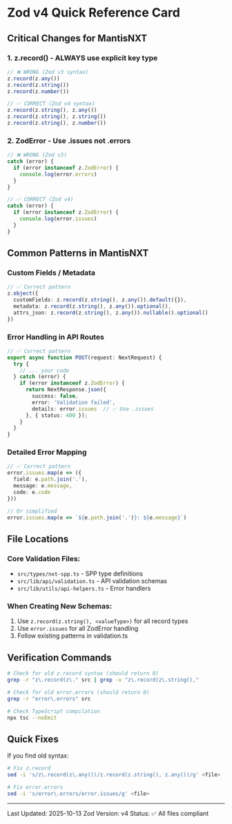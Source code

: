 # Zod v4 Quick Reference Card

## Critical Changes for MantisNXT

### 1. z.record() - ALWAYS use explicit key type

```typescript
// ❌ WRONG (Zod v3 syntax)
z.record(z.any())
z.record(z.string())
z.record(z.number())

// ✅ CORRECT (Zod v4 syntax)
z.record(z.string(), z.any())
z.record(z.string(), z.string())
z.record(z.string(), z.number())
```

### 2. ZodError - Use .issues not .errors

```typescript
// ❌ WRONG (Zod v3)
catch (error) {
  if (error instanceof z.ZodError) {
    console.log(error.errors)
  }
}

// ✅ CORRECT (Zod v4)
catch (error) {
  if (error instanceof z.ZodError) {
    console.log(error.issues)
  }
}
```

## Common Patterns in MantisNXT

### Custom Fields / Metadata
```typescript
// ✅ Correct pattern
z.object({
  customFields: z.record(z.string(), z.any()).default({}),
  metadata: z.record(z.string(), z.any()).optional(),
  attrs_json: z.record(z.string(), z.any()).nullable().optional()
})
```

### Error Handling in API Routes
```typescript
// ✅ Correct pattern
export async function POST(request: NextRequest) {
  try {
    // ... your code
  } catch (error) {
    if (error instanceof z.ZodError) {
      return NextResponse.json({
        success: false,
        error: 'Validation failed',
        details: error.issues  // ✅ Use .issues
      }, { status: 400 });
    }
  }
}
```

### Detailed Error Mapping
```typescript
// ✅ Correct pattern
error.issues.map(e => ({
  field: e.path.join('.'),
  message: e.message,
  code: e.code
}))

// Or simplified
error.issues.map(e => `${e.path.join('.')}: ${e.message}`)
```

## File Locations

### Core Validation Files:
- `src/types/nxt-spp.ts` - SPP type definitions
- `src/lib/api/validation.ts` - API validation schemas
- `src/lib/utils/api-helpers.ts` - Error handlers

### When Creating New Schemas:
1. Use `z.record(z.string(), <valueType>)` for all record types
2. Use `error.issues` for all ZodError handling
3. Follow existing patterns in validation.ts

## Verification Commands

```bash
# Check for old z.record syntax (should return 0)
grep -r "z\.record(z\." src | grep -v "z\.record(z\.string(),"

# Check for old error.errors (should return 0)  
grep -r "error\.errors" src

# Check TypeScript compilation
npx tsc --noEmit
```

## Quick Fixes

If you find old syntax:
```bash
# Fix z.record
sed -i 's/z\.record(z\.any())/z.record(z.string(), z.any())/g' <file>

# Fix error.errors
sed -i 's/error\.errors/error.issues/g' <file>
```

---
Last Updated: 2025-10-13
Zod Version: v4
Status: ✅ All files compliant
